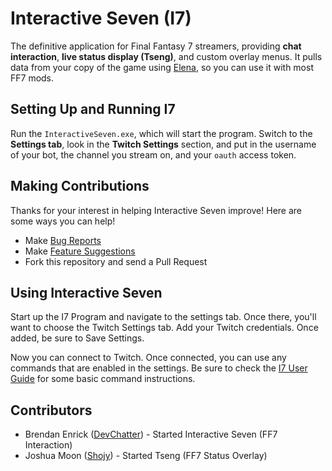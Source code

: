 # Interactive Seven (I7)

The definitive application for Final Fantasy 7 streamers, providing **chat interaction**, **live status display (Tseng)**, and custom overlay menus. It pulls data from your copy of the game using [Elena](https://github.com/Shojy/Elena), so you can use it with most FF7 mods.

## Setting Up and Running I7

Run the `InteractiveSeven.exe`, which will start the program. Switch to the **Settings tab**, look in the **Twitch Settings** section, and put in the username of your bot, the channel you stream on, and your `oauth` access token.

## Making Contributions

Thanks for your interest in helping Interactive Seven improve! Here are some ways you can help!

- Make [Bug Reports](https://github.com/DevChatter/InteractiveSeven/issues)
- Make [Feature Suggestions](https://github.com/DevChatter/InteractiveSeven/issues)
- Fork this repository and send a Pull Request

## Using Interactive Seven

Start up the I7 Program and navigate to the settings tab. Once there, you'll want to choose the Twitch Settings tab. Add your Twitch credentials. Once added, be sure to Save Settings.

Now you can connect to Twitch. Once connected, you can use any commands that are enabled in the settings. Be sure to check the [I7 User Guide](docs/UserGuide.md) for some basic command instructions.

## Contributors

- Brendan Enrick ([DevChatter](https://www.Twitch.tv/DevChatter)) - Started Interactive Seven (FF7 Interaction)
- Joshua Moon ([Shojy](https://github.com/Shojy)) - Started Tseng (FF7 Status Overlay)
